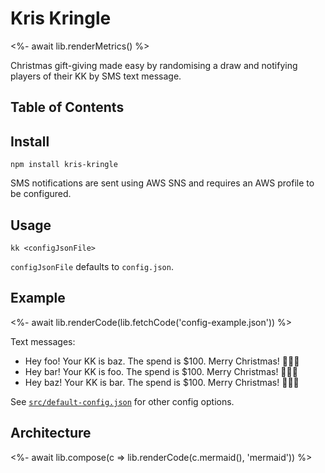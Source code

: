 # Kris Kringle

<%- await lib.renderMetrics() %>

Christmas gift-giving made easy by randomising a draw and notifying players of their KK by SMS text message.

## Table of Contents

<!-- START doctoc generated TOC please keep comment here to allow auto update -->
<!-- END doctoc generated TOC please keep comment here to allow auto update -->

## Install

```
npm install kris-kringle
```

SMS notifications are sent using AWS SNS and requires an AWS profile to be configured.

## Usage

```
kk <configJsonFile>
```

`configJsonFile` defaults to `config.json`.

## Example

<%- await lib.renderCode(lib.fetchCode('config-example.json')) %>

Text messages:

- Hey foo! Your KK is baz. The spend is $100. Merry Christmas! 🎅🏻🎄
- Hey bar! Your KK is foo. The spend is $100. Merry Christmas! 🎅🏻🎄
- Hey baz! Your KK is bar. The spend is $100. Merry Christmas! 🎅🏻🎄

See [`src/default-config.json`](https://github.com/mattriley/kris-kringle/blob/master/src/default-config.json) for other config options.

## Architecture

<%- await lib.compose(c => lib.renderCode(c.mermaid(), 'mermaid')) %>
